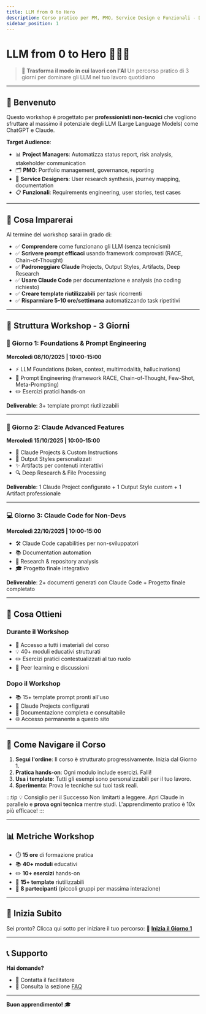 ```yaml
---
title: LLM from 0 to Hero
description: Corso pratico per PM, PMO, Service Design e Funzionali - Da zero a eroe in 3 giorni
sidebar_position: 1
---
```


# LLM from 0 to Hero 🦸🏻‍♂️

> 🎯 **Trasforma il modo in cui lavori con l'AI**
> Un percorso pratico di 3 giorni per dominare gli LLM nel tuo lavoro quotidiano

---

## 👋 Benvenuto

Questo workshop è progettato per **professionisti non-tecnici** che vogliono sfruttare al massimo il potenziale degli LLM (Large Language Models) come ChatGPT e Claude.

**Target Audience**:
- 📊 **Project Managers**: Automatizza status report, risk analysis, stakeholder communication
- 🗂️ **PMO**: Portfolio management, governance, reporting
- 🎨 **Service Designers**: User research synthesis, journey mapping, documentation
- 📋 **Funzionali**: Requirements engineering, user stories, test cases

---

## 🎯 Cosa Imparerai

Al termine del workshop sarai in grado di:

- ✅ **Comprendere** come funzionano gli LLM (senza tecnicismi)
- ✅ **Scrivere prompt efficaci** usando framework comprovati (RACE, Chain-of-Thought)
- ✅ **Padroneggiare Claude** Projects, Output Styles, Artifacts, Deep Research
- ✅ **Usare Claude Code** per documentazione e analysis (no coding richiesto)
- ✅ **Creare template riutilizzabili** per task ricorrenti
- ✅ **Risparmiare 5-10 ore/settimana** automatizzando task ripetitivi

---

## 📅 Struttura Workshop - 3 Giorni

### 🌟 Giorno 1: Foundations & Prompt Engineering
**Mercoledì 08/10/2025 | 10:00-15:00**

- ⚡ LLM Foundations (token, context, multimodalità, hallucinations)
- 🎯 Prompt Engineering (framework RACE, Chain-of-Thought, Few-Shot, Meta-Prompting)
- ✏️ Esercizi pratici hands-on

**Deliverable**: 3+ template prompt riutilizzabili

---

### 🚀 Giorno 2: Claude Advanced Features
**Mercoledì 15/10/2025 | 10:00-15:00**

- 📁 Claude Projects & Custom Instructions
- 🎨 Output Styles personalizzati
- ✨ Artifacts per contenuti interattivi
- 🔍 Deep Research & File Processing

**Deliverable**: 1 Claude Project configurato + 1 Output Style custom + 1 Artifact professionale

---

### 💻 Giorno 3: Claude Code for Non-Devs
**Mercoledì 22/10/2025 | 10:00-15:00**

- 🛠️ Claude Code capabilities per non-sviluppatori
- 📚 Documentation automation
- 🔬 Research & repository analysis
- 🎓 Progetto finale integrativo

**Deliverable**: 2+ documenti generati con Claude Code + Progetto finale completato

---

## 🎁 Cosa Ottieni

### Durante il Workshop
- 📖 Accesso a tutti i materiali del corso
- 💡 40+ moduli educativi strutturati
- ✏️ Esercizi pratici contestualizzati al tuo ruolo
- 🤝 Peer learning e discussioni

### Dopo il Workshop
- 📚 15+ template prompt pronti all'uso
- 🔧 Claude Projects configurati
- 📄 Documentazione completa e consultabile
- 🌐 Accesso permanente a questo sito

---

## 🚀 Come Navigare il Corso

1. **Segui l'ordine**: Il corso è strutturato progressivamente. Inizia dal Giorno 1.
2. **Pratica hands-on**: Ogni modulo include esercizi. Falli!
3. **Usa i template**: Tutti gli esempi sono personalizzabili per il tuo lavoro.
4. **Sperimenta**: Prova le tecniche sui tuoi task reali.

:::tip 💡 Consiglio per il Successo
Non limitarti a leggere. Apri Claude in parallelo e **prova ogni tecnica** mentre studi. L'apprendimento pratico è 10x più efficace!
:::

---

## 📊 Metriche Workshop

- ⏱️ **15 ore** di formazione pratica
- 📚 **40+ moduli** educativi
- ✏️ **10+ esercizi** hands-on
- 🎯 **15+ template** riutilizzabili
- 👥 **8 partecipanti** (piccoli gruppi per massima interazione)

---

## 🏁 Inizia Subito

Sei pronto? Clicca qui sotto per iniziare il tuo percorso:
🚀 **[Inizia il Giorno 1](/giorno-1-foundations)**

---

## 📞 Supporto

**Hai domande?**
- 📧 Contatta il facilitatore
- 🔗 Consulta la sezione [FAQ](/risorse/faq)

---

**Buon apprendimento!** 🎓
